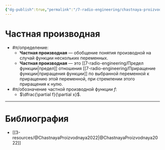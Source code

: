```yaml
---
{"dg-publish":true,"permalink":"/7-radio-engineering/chastnaya-proizvodnaya/","title":"Частная производная"}
---
```



# Частная производная

- #π/определение:
	- **Частная производная** — обобщение понятия производной на случай функции нескольких переменных.
	- **Частная производная** — это [[7-radio-engineering/Предел функции\|предел]] отношения [[7-radio-engineering/Приращение функции\|приращения функции]] по выбранной переменной к приращению этой переменной, при стремлении этого приращения к нулю.
- #π/обозначение частной производной функции $f$:
	- $\dfrac{\partial f}{\partial x}$.

---

# Библиография

- [[3-resources/@ChastnayaProizvodnaya2022\|@ChastnayaProizvodnaya2022]]